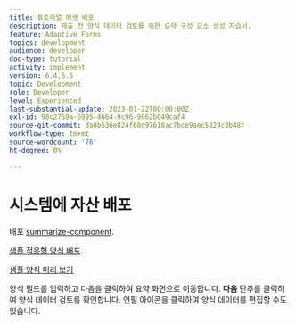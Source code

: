 ```yaml
---
title: 튜토리얼 에셋 배포
description: 제출 전 양식 데이터 검토를 위한 요약 구성 요소 생성 자습서.
feature: Adaptive Forms
topics: development
audience: developer
doc-type: tutorial
activity: implement
version: 6.4,6.5
topic: Development
role: Developer
level: Experienced
last-substantial-update: 2023-01-22T00:00:00Z
exl-id: 98c2759a-6995-4664-9c96-9062b049caf4
source-git-commit: da0b536e824f68d97618ac7bce9aec5829c3b48f
workflow-type: tm+mt
source-wordcount: '76'
ht-degree: 0%

---
```


# 시스템에 자산 배포

배포 [summarize-component](assets/summarize-component.zip).

[샘플 적응형 양식 배포](assets/sample-adaptive-form.zip).

[샘플 양식 미리 보기](http://localhost:4502/content/dam/formsanddocuments/testsummary/jcr:content?wcmmode=disabled)

양식 필드를 입력하고 다음을 클릭하여 요약 화면으로 이동합니다. **다음** 단추를 클릭하여 양식 데이터 검토를 확인합니다. 연필 아이콘을 클릭하여 양식 데이터를 편집할 수도 있습니다.
